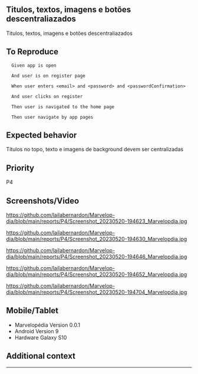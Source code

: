 ## Titulos, textos, imagens e botões descentraliazados
Titulos, textos, imagens e botões descentraliazados

## To Reproduce

      Given app is open

      And user is on register page

      When user enters <email> and <password> and <passwordConfirmation>

      And user clicks on register 

      Then user is navigated to the home page

      Then user navigate by app pages
 
## Expected behavior
Títulos no topo, texto e imagens de background devem ser centralizadas

## Priority
P4

## Screenshots/Video

https://github.com/lailabernardon/Marvelop-dia/blob/main/reports/P4/Screenshot_20230520-194623_Marvelopdia.jpg

https://github.com/lailabernardon/Marvelop-dia/blob/main/reports/P4/Screenshot_20230520-194630_Marvelopdia.jpg

https://github.com/lailabernardon/Marvelop-dia/blob/main/reports/P4/Screenshot_20230520-194646_Marvelopdia.jpg

https://github.com/lailabernardon/Marvelop-dia/blob/main/reports/P4/Screenshot_20230520-194652_Marvelopdia.jpg

https://github.com/lailabernardon/Marvelop-dia/blob/main/reports/P4/Screenshot_20230520-194704_Marvelopdia.jpg

## Mobile/Tablet
- Marvelopédia Version 0.0.1
- Android Version 9
- Hardware Galaxy S10

## Additional context
---
